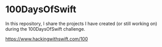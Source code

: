 # 100DaysOfSwift

In this repository, I share the projects I have created (or still working on) during the 100DaysOfSwift challenge.

https://www.hackingwithswift.com/100
